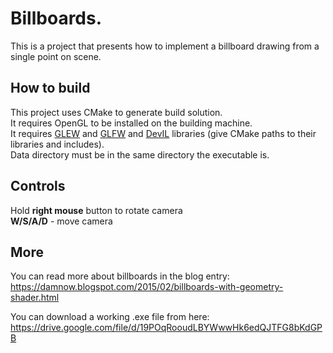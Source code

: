 Billboards.
=====
This is a project that presents how to implement a billboard drawing from a single point on scene.

## How to build
This project uses CMake to generate build solution.  
It requires OpenGL to be installed on the building machine.  
It requires [GLEW](http://glew.sourceforge.net) and [GLFW](https://www.glfw.org) and [DevIL](http://openil.sourceforge.net) libraries (give CMake paths to their libraries and includes).  
Data directory must be in the same directory the executable is.  

## Controls
Hold **right mouse** button to rotate camera  
**W/S/A/D** - move camera  

## More
You can read more about billboards in the blog entry: https://damnow.blogspot.com/2015/02/billboards-with-geometry-shader.html

You can download a working .exe file from here: https://drive.google.com/file/d/19POqRooudLBYWwwHk6edQJTFG8bKdGPB